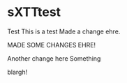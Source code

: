 sXTTtest
====
Test
This is a test
Made a change ehre.


MADE SOME CHANGES EHRE!

Another change here
Something


blargh!
